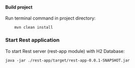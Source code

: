 #### Build project
Run terminal command in project directory:

        mvn clean install

### Start Rest application
To start Rest server (rest-app module) with H2 Database:
```
java -jar ./rest-app/target/rest-app-0.0.1-SNAPSHOT.jar
